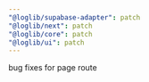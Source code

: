 ```yaml
---
"@loglib/supabase-adapter": patch
"@loglib/next": patch
"@loglib/core": patch
"@loglib/ui": patch
---
```


bug fixes for page route
